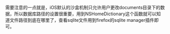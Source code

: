 需要注意的一点就是，iOS默认的沙盒机制只允许用户更改documents目录下的数据，所以数据库路径的设置很重要，用到NSHomeDictionary这个函数就可以知道文件路径到底在哪里了，查看sqlite文件用到firefox的sqlite manager插件即可。